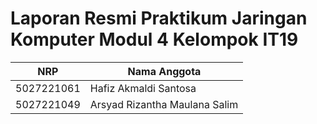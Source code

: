 # Laporan Resmi Praktikum Jaringan Komputer Modul 4 Kelompok IT19

| NRP | Nama Anggota |
|-----|--------------|
| 5027221061 | Hafiz Akmaldi Santosa |
| 5027221049 | Arsyad Rizantha Maulana Salim |
